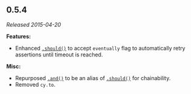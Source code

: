 ## 0.5.4

_Released 2015-04-20_

**Features:**

- Enhanced [`.should()`](/api/commands/should) to accept `eventually` flag to
  automatically retry assertions until timeout is reached.

**Misc:**

- Repurposed [`.and()`](/api/commands/and) to be an alias of
  [`.should()`](/api/commands/should) for chainability.
- Removed `cy.to`.
